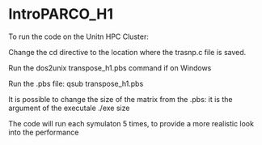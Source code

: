 # IntroPARCO_H1
<p>To run the code on the Unitn HPC Cluster:</p>
<p>Change the cd directive to the location where the trasnp.c file is saved.</p>
<p>Run the dos2unix transpose_h1.pbs command if on Windows</p>
<p>Run the .pbs file: qsub transpose_h1.pbs</p>
<p>It is possible to change the size of the matrix from the .pbs: it is the argument of the executale ./exe size</p>
<p>The code will run each symulaton 5 times, to provide a more realistic look into the performance</p>
